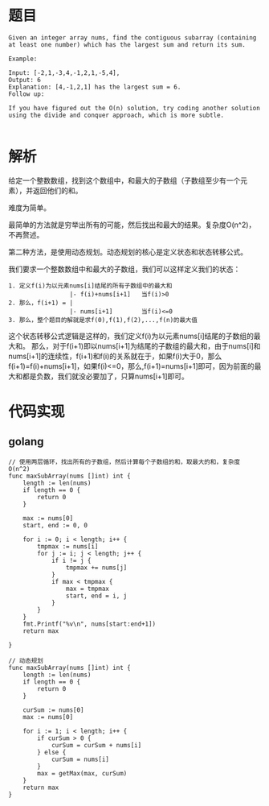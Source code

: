# 题目
```
Given an integer array nums, find the contiguous subarray (containing at least one number) which has the largest sum and return its sum.

Example:

Input: [-2,1,-3,4,-1,2,1,-5,4],
Output: 6
Explanation: [4,-1,2,1] has the largest sum = 6.
Follow up:

If you have figured out the O(n) solution, try coding another solution using the divide and conquer approach, which is more subtle.


```

# 解析
给定一个整数数组，找到这个数组中，和最大的子数组（子数组至少有一个元素），并返回他们的和。

难度为简单。

最简单的方法就是穷举出所有的可能，然后找出和最大的结果。复杂度O(n^2)，不再赘述。

第二种方法，是使用动态规划。动态规划的核心是定义状态和状态转移公式。

我们要求一个整数数组中和最大的子数组，我们可以这样定义我们的状态：

```
1. 定义f(i)为以元素nums[i]结尾的所有子数组中的最大和
                 |- f(i)+nums[i+1]   当f(i)>0
2. 那么，f(i+1) = |
                 |- nums[i+1]        当f(i)<=0
3. 那么，整个题目的解就是求f(0),f(1),f(2),...,f(n)的最大值
```

这个状态转移公式逻辑是这样的，我们定义f(i)为以元素nums[i]结尾的子数组的最大和。
那么，对于f(i+1)即以nums[i+1]为结尾的子数组的最大和，由于nums[i]和nums[i+1]的连续性，f(i+1)和f(i)的关系就在于，如果f(i)大于0，那么f(i+1)=f(i)+nums[i+1]，如果f(i)<=0，那么,f(i+1)=nums[i+1]即可，因为前面的最大和都是负数，我们就没必要加了，只算nums[i+1]即可。


# 代码实现

## golang
```golang
// 使用两层循环，找出所有的子数组，然后计算每个子数组的和，取最大的和，复杂度 O(n^2)
func maxSubArray(nums []int) int {
    length := len(nums)
    if length == 0 {
        return 0
    }

    max := nums[0]
    start, end := 0, 0

    for i := 0; i < length; i++ {
        tmpmax := nums[i]
        for j := i; j < length; j++ {
            if i != j {
                tmpmax += nums[j]
            }
            if max < tmpmax {
                max = tmpmax
                start, end = i, j
            }
        }
    }
    fmt.Printf("%v\n", nums[start:end+1])
    return max

}

// 动态规划
func maxSubArray(nums []int) int {
    length := len(nums)
    if length == 0 {
        return 0
    }

    curSum := nums[0]
    max := nums[0]

    for i := 1; i < length; i++ {
        if curSum > 0 {
            curSum = curSum + nums[i]
        } else {
            curSum = nums[i]
        }
        max = getMax(max, curSum)
    }
    return max
}

```

